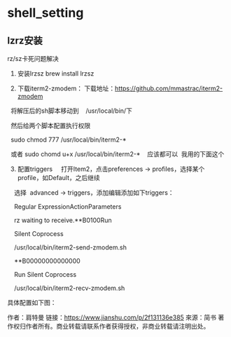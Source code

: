 # shell_setting

## lzrz安装

rz/sz卡死问题解决
1. 安装lrzsz
brew install lrzsz

2. 下载iterm2-zmodem：
下载地址：https://github.com/mmastrac/iterm2-zmodem

  将解压后的sh脚本移动到    /usr/local/bin/下

  然后给两个脚本配置执行权限

  sudo chmod 777 /usr/local/bin/iterm2-*

  或者 sudo chomd u+x /usr/local/bin/iterm2-*    应该都可以  我用的下面这个

3. 配置triggers
    打开Item2，点击preferences → profiles，选择某个profile，如Default，之后继续

    选择  advanced → triggers，添加编辑添加如下triggers：

    Regular ExpressionActionParameters

    rz waiting to receive.\*\*B0100Run

    Silent Coprocess

    /usr/local/bin/iterm2-send-zmodem.sh

    \*\*B00000000000000

    Run Silent Coprocess

    /usr/local/bin/iterm2-recv-zmodem.sh

具体配置如下图：

作者：肩特曼
链接：https://www.jianshu.com/p/2f131136e385
來源：简书
著作权归作者所有。商业转载请联系作者获得授权，非商业转载请注明出处。
